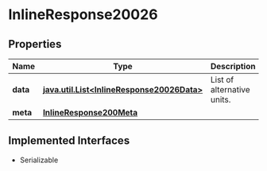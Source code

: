 

# InlineResponse20026


## Properties

Name | Type | Description | Notes
------------ | ------------- | ------------- | -------------
**data** | [**java.util.List&lt;InlineResponse20026Data&gt;**](InlineResponse20026Data.md) | List of alternative units. |  [optional]
**meta** | [**InlineResponse200Meta**](InlineResponse200Meta.md) |  |  [optional]


## Implemented Interfaces

* Serializable


